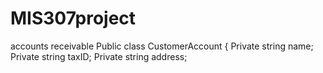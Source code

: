 # MIS307project
accounts receivable 
Public class CustomerAccount { 
  Private string name;
  Private string taxID;
  Private string address;
  
